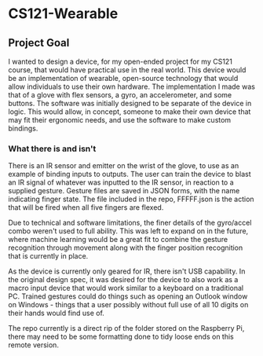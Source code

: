 # CS121-Wearable

## Project Goal
I wanted to design a device, for my open-ended project for my CS121 course, that would have practical use in the real world. This device would be an implementation 
of wearable, open-source technology that would allow individuals to use their own hardware. The implementation I made was that of a glove with flex sensors, a gyro, 
an accelerometer, and some buttons. The software was initially designed to be separate of the device in logic. This would allow, in concept, someone to make their 
own device that may fit their ergonomic needs, and use the software to make custom bindings.

### What there is and isn't
There is an IR sensor and emitter on the wrist of the glove, to use as an example of binding inputs to outputs. The user can train the device to blast an IR signal 
of whatever was inputted to the IR sensor, in reaction to a supplied gesture. Gesture files are saved in JSON forms, with the name indicating finger state. The file 
included in the repo, FFFFF.json is the action that will be fired when all five fingers are flexed. 

Due to technical and software limitations, the finer details of the gyro/accel combo weren't used to full ability. This was left to expand on in the future, 
where machine learning would be a great fit to combine the gesture recognition through movement along with the finger position recognition that is currently in place.

As the device is currently only geared for IR, there isn't USB capability. In the original design spec, it was desired for the device to also work as a macro input device 
that would work similar to a keyboard on a traditional PC. Trained gestures could do things such as opening an Outlook window on Windows - things that a user 
possibly without full use of all 10 digits on their hands would find use of.

The repo currently is a direct rip of the folder stored on the Raspberry Pi, there may need to be some formatting done to tidy loose ends on this remote version.
